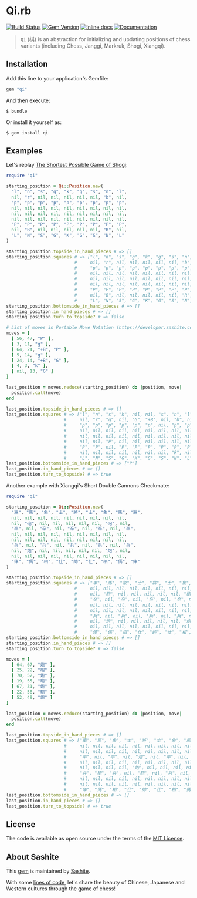 # Qi.rb

[![Build Status](https://travis-ci.org/sashite/qi.rb.svg?branch=master)](https://travis-ci.org/sashite/qi.rb)
[![Gem Version](https://badge.fury.io/rb/qi.svg)][gem]
[![Inline docs](https://inch-ci.org/github/sashite/qi.rb.svg?branch=master)][inchpages]
[![Documentation](https://img.shields.io/:yard-docs-38c800.svg)][rubydoc]

> `Qi` (棋) is an abstraction for initializing and updating positions of chess variants (including Chess, Janggi, Markruk, Shogi, Xiangqi).

## Installation

Add this line to your application's Gemfile:

```ruby
gem "qi"
```

And then execute:

    $ bundle

Or install it yourself as:

    $ gem install qi

## Examples

Let's replay [The Shortest Possible Game of Shogi](https://userpages.monmouth.com/~colonel/shortshogi.html):

```ruby
require "qi"

starting_position = Qi::Position.new(
  "l", "n", "s", "g", "k", "g", "s", "n", "l",
  nil, "r", nil, nil, nil, nil, nil, "b", nil,
  "p", "p", "p", "p", "p", "p", "p", "p", "p",
  nil, nil, nil, nil, nil, nil, nil, nil, nil,
  nil, nil, nil, nil, nil, nil, nil, nil, nil,
  nil, nil, nil, nil, nil, nil, nil, nil, nil,
  "P", "P", "P", "P", "P", "P", "P", "P", "P",
  nil, "B", nil, nil, nil, nil, nil, "R", nil,
  "L", "N", "S", "G", "K", "G", "S", "N", "L"
)

starting_position.topside_in_hand_pieces # => []
starting_position.squares # => ["l", "n", "s", "g", "k", "g", "s", "n", "l",
                          #     nil, "r", nil, nil, nil, nil, nil, "b", nil,
                          #     "p", "p", "p", "p", "p", "p", "p", "p", "p",
                          #     nil, nil, nil, nil, nil, nil, nil, nil, nil,
                          #     nil, nil, nil, nil, nil, nil, nil, nil, nil,
                          #     nil, nil, nil, nil, nil, nil, nil, nil, nil,
                          #     "P", "P", "P", "P", "P", "P", "P", "P", "P",
                          #     nil, "B", nil, nil, nil, nil, nil, "R", nil,
                          #     "L", "N", "S", "G", "K", "G", "S", "N", "L"]
starting_position.bottomside_in_hand_pieces # => []
starting_position.in_hand_pieces # => []
starting_position.turn_to_topside? # => false

# List of moves in Portable Move Notation (https://developer.sashite.com/specs/portable-move-notation) format.
moves = [
  [ 56, 47, "P" ],
  [ 3, 11, "g" ],
  [ 64, 24, "+B", "P" ],
  [ 5, 14, "g" ],
  [ 24, 14, "+B", "G" ],
  [ 4, 3, "k" ],
  [ nil, 13, "G" ]
]

last_position = moves.reduce(starting_position) do |position, move|
  position.call(move)
end

last_position.topside_in_hand_pieces # => []
last_position.squares # => ["l", "n", "s", "k", nil, nil, "s", "n", "l",
                      #     nil, "r", "g", nil, "G", "+B", nil, "b", nil,
                      #     "p", "p", "p", "p", "p", "p", nil, "p", "p",
                      #     nil, nil, nil, nil, nil, nil, nil, nil, nil,
                      #     nil, nil, nil, nil, nil, nil, nil, nil, nil,
                      #     nil, nil, "P", nil, nil, nil, nil, nil, nil,
                      #     "P", "P", nil, "P", "P", "P", "P", "P", "P",
                      #     nil, nil, nil, nil, nil, nil, nil, "R", nil,
                      #     "L", "N", "S", "G", "K", "G", "S", "N", "L"]
last_position.bottomside_in_hand_pieces # => ["P"]
last_position.in_hand_pieces # => []
last_position.turn_to_topside? # => true
```

Another example with Xiangqi's Short Double Cannons Checkmate:

```ruby
require "qi"

starting_position = Qi::Position.new(
  "車", "馬", "象", "士", "將", "士", "象", "馬", "車",
  nil, nil, nil, nil, nil, nil, nil, nil, nil,
  nil, "砲", nil, nil, nil, nil, nil, "砲", nil,
  "卒", nil, "卒", nil, "卒", nil, "卒", nil, "卒",
  nil, nil, nil, nil, nil, nil, nil, nil, nil,
  nil, nil, nil, nil, nil, nil, nil, nil, nil,
  "兵", nil, "兵", nil, "兵", nil, "兵", nil, "兵",
  nil, "炮", nil, nil, nil, nil, nil, "炮", nil,
  nil, nil, nil, nil, nil, nil, nil, nil, nil,
  "俥", "傌", "相", "仕", "帥", "仕", "相", "傌", "俥"
)

starting_position.topside_in_hand_pieces # => []
starting_position.squares # => ["車", "馬", "象", "士", "將", "士", "象", "馬", "車",
                          #     nil, nil, nil, nil, nil, nil, nil, nil, nil,
                          #     nil, "砲", nil, nil, nil, nil, nil, "砲", nil,
                          #     "卒", nil, "卒", nil, "卒", nil, "卒", nil, "卒",
                          #     nil, nil, nil, nil, nil, nil, nil, nil, nil,
                          #     nil, nil, nil, nil, nil, nil, nil, nil, nil,
                          #     "兵", nil, "兵", nil, "兵", nil, "兵", nil, "兵",
                          #     nil, "炮", nil, nil, nil, nil, nil, "炮", nil,
                          #     nil, nil, nil, nil, nil, nil, nil, nil, nil,
                          #     "俥", "傌", "相", "仕", "帥", "仕", "相", "傌", "俥"]
starting_position.bottomside_in_hand_pieces # => []
starting_position.in_hand_pieces # => []
starting_position.turn_to_topside? # => false

moves = [
  [ 64, 67, "炮" ],
  [ 25, 22, "砲" ],
  [ 70, 52, "炮" ],
  [ 19, 55, "砲" ],
  [ 67, 31, "炮" ],
  [ 22, 58, "砲" ],
  [ 52, 49, "炮" ]
]

last_position = moves.reduce(starting_position) do |position, move|
  position.call(move)
end

last_position.topside_in_hand_pieces # => []
last_position.squares # => ["車", "馬", "象", "士", "將", "士", "象", "馬", "車",
                      #     nil, nil, nil, nil, nil, nil, nil, nil, nil,
                      #     nil, nil, nil, nil, nil, nil, nil, nil, nil,
                      #     "卒", nil, "卒", nil, "炮", nil, "卒", nil, "卒",
                      #     nil, nil, nil, nil, nil, nil, nil, nil, nil,
                      #     nil, nil, nil, nil, "炮", nil, nil, nil, nil,
                      #     "兵", "砲", "兵", nil, "砲", nil, "兵", nil, "兵",
                      #     nil, nil, nil, nil, nil, nil, nil, nil, nil,
                      #     nil, nil, nil, nil, nil, nil, nil, nil, nil,
                      #     "俥", "傌", "相", "仕", "帥", "仕", "相", "傌", "俥"]
last_position.bottomside_in_hand_pieces # => []
last_position.in_hand_pieces # => []
last_position.turn_to_topside? # => true
```

## License

The code is available as open source under the terms of the [MIT License](https://opensource.org/licenses/MIT).

## About Sashite

This [gem](https://rubygems.org/gems/qi) is maintained by [Sashite](https://sashite.com/).

With some [lines of code](https://github.com/sashite/), let's share the beauty of Chinese, Japanese and Western cultures through the game of chess!

[gem]: https://rubygems.org/gems/qi
[inchpages]: https://inch-ci.org/github/sashite/qi.rb
[rubydoc]: https://rubydoc.info/gems/qi/frames
